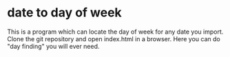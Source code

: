 # date to day of week
  This is a program which can locate the day of week for any date you import.
  Clone the git repository and open index.html in a browser.
  Here you can do "day finding" you will ever need. 
